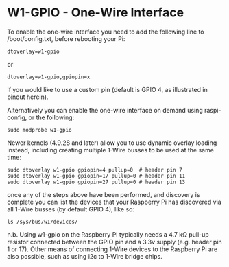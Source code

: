 <!--
---
name: 1-WIRE
class: interface
type: pinout
description: Raspberry Pi One-Wire pins
url: https://www.kernel.org/doc/Documentation/w1/w1.generic
pin:
  'bcm4':
    name: Data
-->
# W1-GPIO - One-Wire Interface

To enable the one-wire interface you need to add the following line to /boot/config.txt, before rebooting your Pi:

```
dtoverlay=w1-gpio
```

or 

```
dtoverlay=w1-gpio,gpiopin=x
```

if you would like to use a custom pin (default is GPIO 4, as illustrated in pinout herein).

Alternatively you can enable the one-wire interface on demand using raspi-config, or the following:

```
sudo modprobe w1-gpio
```

Newer kernels (4.9.28 and later) allow you to use dynamic overlay loading instead, including creating multiple 1-Wire busses to be used at the same time:

```
sudo dtoverlay w1-gpio gpiopin=4 pullup=0  # header pin 7
sudo dtoverlay w1-gpio gpiopin=17 pullup=0 # header pin 11
sudo dtoverlay w1-gpio gpiopin=27 pullup=0 # header pin 13
```

once any of the steps above have been performed, and discovery is complete you can list the devices that your Raspberry Pi has discovered via all 1-Wire busses (by default GPIO 4), like so:

```
ls /sys/bus/w1/devices/
```

n.b. Using w1-gpio on the Raspberry Pi typically needs a 4.7 kΩ pull-up resistor connected between the GPIO pin and a 3.3v supply (e.g. header pin 1 or 17).  Other means of connecting 1-Wire devices to the Raspberry Pi are also possible, such as using i2c to 1-Wire bridge chips.
